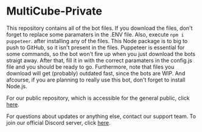 # MultiCube-Private

This repository contains all of the bot files. If you download the files, don't forget to replace some paramaters in the .ENV file. Also, execute `npm i puppeteer`. after installing any of the files. This Node package is to big to push to GitHub, so it isn't present in the files. Puppeteer is essential for some commands, so the bot won't fire up when you just download the bots straigt away. After that, fill it in with the correct paramaters in the config.js file and you should be ready to go. Furthermore, note that files you download will get (probably) outdated fast, since the bots are WIP. And afcourse, if you are planning to really use this bot, don't forget to install Node.js.  

For our public repository, which is accessible for the general public, click [here](https://github.com/PuffinKwadraat/MultiCube-Public).

For questions about updates or anything else, contact our support team.
To join our official Discord server, click [here](https://discord.gg/VSE75WkgFM).
